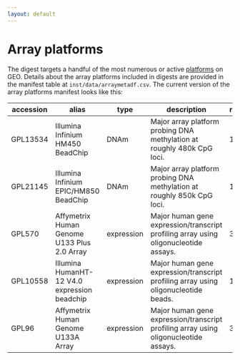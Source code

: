 ```yaml
---
layout: default
---
```


# Array platforms

The digest targets a handful of the most numerous or active [platforms](https://www.ncbi.nlm.nih.gov/geo/browse/?view=platforms) on GEO. 
Details about the array platforms included in digests are provided in the manifest table at `inst/data/arraymetadf.csv`. 
The current version of the array platforms manifest looks like this:

|accession|alias                                       |type      |description                                                                         |release_date|spp  |
|---------|--------------------------------------------|----------|------------------------------------------------------------------------------------|------------|-----|
|GPL13534 |Illumina Infinium HM450 BeadChip            |DNAm      |Major array platform probing DNA methylation at roughly 480k CpG loci.              |13-May-11   |human|
|GPL21145 |Illumina Infinium EPIC/HM850 BeadChip       |DNAm      |Major array platform probing DNA methylation at roughly 850k CpG loci.              |16-Nov-15   |human|
|GPL570   |Affymetrix Human Genome U133 Plus 2.0 Array |expression|Major human gene expression/transcript profiling array using oligonucleotide assays.|3-Nov-03    |human|
|GPL10558 |Illumina HumanHT-12 V4.0 expression beadchip|expression|Major human gene expression/transcript profiling array using oligonucleotide beads. |17-Jan-10   |human|
|GPL96    |Affymetrix Human Genome U133A Array         |expression|Major human gene expression/transcript profiling array using oligonucleotide assays.|3/11/02     |human|
